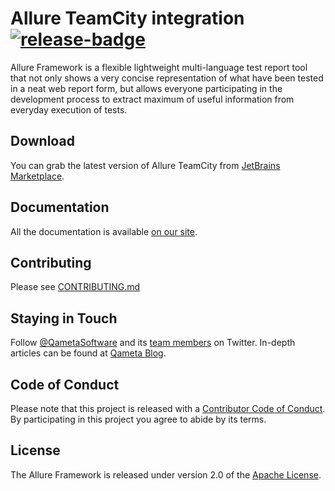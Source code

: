 [license]: http://www.apache.org/licenses/LICENSE-2.0 "Apache License 2.0"
[blog]: https://qameta.io/blog/ "Qameta Software"
[twitter]: https://twitter.com/QametaSoftware "Qameta Software"
[twitter-team]: https://twitter.com/QametaSoftware/lists/team/members "Team"
[release]: https://github.com/allure-framework/allure-teamcity/releases/latest "Latest release"
[release-badge]: https://img.shields.io/github/release/allure-framework/allure-teamcity.svg?style=flat
[CONTRIBUTING.md]: .github/CONTRIBUTING.md "Contributing"
[CODE_OF_CONDUCT.md]: CODE_OF_CONDUCT.md "Code of conduct"
[docs]: https://allurereport.org/docs/ "Allure Report Documentation"

# Allure TeamCity integration [![release-badge][]][release]

Allure Framework is a flexible lightweight multi-language test report tool that not only 
shows a very concise representation of what have been tested in a neat web report form, 
but allows everyone participating in the development process to extract maximum of useful 
information from everyday execution of tests.

## Download 

You can grab the latest version of Allure TeamCity from [JetBrains Marketplace](https://plugins.jetbrains.com/plugin/8988-allure). 

## Documentation 

All the documentation is available [on our site][docs].
    
## Contributing 

Please see [CONTRIBUTING.md][]

## Staying in Touch

Follow [@QametaSoftware][twitter] and its [team members][twitter-team] on Twitter. In-depth articles can
be found at [Qameta Blog][blog]. 

## Code of Conduct

Please note that this project is released with a [Contributor Code of Conduct][CODE_OF_CONDUCT.md]. By participating in this project you agree to abide by its terms.

## License

The Allure Framework is released under version 2.0 of the [Apache License][license].
